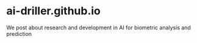 # ai-driller.github.io
We post about research and development in AI for biometric analysis and prediction
